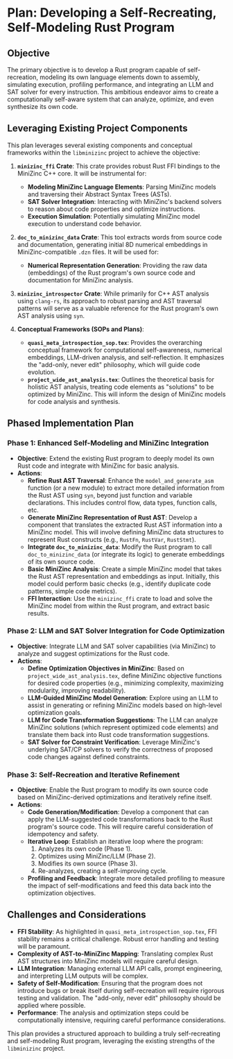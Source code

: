 # Plan: Developing a Self-Recreating, Self-Modeling Rust Program

## Objective

The primary objective is to develop a Rust program capable of self-recreation, modeling its own language elements down to assembly, simulating execution, profiling performance, and integrating an LLM and SAT solver for every instruction. This ambitious endeavor aims to create a computationally self-aware system that can analyze, optimize, and even synthesize its own code.

## Leveraging Existing Project Components

This plan leverages several existing components and conceptual frameworks within the `libminizinc` project to achieve the objective:

1.  **`minizinc_ffi` Crate**: This crate provides robust Rust FFI bindings to the MiniZinc C++ core. It will be instrumental for:
    *   **Modeling MiniZinc Language Elements**: Parsing MiniZinc models and traversing their Abstract Syntax Trees (ASTs).
    *   **SAT Solver Integration**: Interacting with MiniZinc's backend solvers to reason about code properties and optimize instructions.
    *   **Execution Simulation**: Potentially simulating MiniZinc model execution to understand code behavior.

2.  **`doc_to_minizinc_data` Crate**: This tool extracts words from source code and documentation, generating initial 8D numerical embeddings in MiniZinc-compatible `.dzn` files. It will be used for:
    *   **Numerical Representation Generation**: Providing the raw data (embeddings) of the Rust program's own source code and documentation for MiniZinc analysis.

3.  **`minizinc_introspector` Crate**: While primarily for C++ AST analysis using `clang-rs`, its approach to robust parsing and AST traversal patterns will serve as a valuable reference for the Rust program's own AST analysis using `syn`.

4.  **Conceptual Frameworks (SOPs and Plans)**:
    *   **`quasi_meta_introspection_sop.tex`**: Provides the overarching conceptual framework for computational self-awareness, numerical embeddings, LLM-driven analysis, and self-reflection. It emphasizes the "add-only, never edit" philosophy, which will guide code evolution.
    *   **`project_wide_ast_analysis.tex`**: Outlines the theoretical basis for holistic AST analysis, treating code elements as "solutions" to be optimized by MiniZinc. This will inform the design of MiniZinc models for code analysis and synthesis.

## Phased Implementation Plan

### Phase 1: Enhanced Self-Modeling and MiniZinc Integration

*   **Objective**: Extend the existing Rust program to deeply model its own Rust code and integrate with MiniZinc for basic analysis.
*   **Actions**: 
    *   **Refine Rust AST Traversal**: Enhance the `model_and_generate_asm` function (or a new module) to extract more detailed information from the Rust AST using `syn`, beyond just function and variable declarations. This includes control flow, data types, function calls, etc.
    *   **Generate MiniZinc Representation of Rust AST**: Develop a component that translates the extracted Rust AST information into a MiniZinc model. This will involve defining MiniZinc data structures to represent Rust constructs (e.g., `RustFn`, `RustVar`, `RustStmt`).
    *   **Integrate `doc_to_minizinc_data`**: Modify the Rust program to call `doc_to_minizinc_data` (or integrate its logic) to generate embeddings of its own source code.
    *   **Basic MiniZinc Analysis**: Create a simple MiniZinc model that takes the Rust AST representation and embeddings as input. Initially, this model could perform basic checks (e.g., identify duplicate code patterns, simple code metrics).
    *   **FFI Interaction**: Use the `minizinc_ffi` crate to load and solve the MiniZinc model from within the Rust program, and extract basic results.

### Phase 2: LLM and SAT Solver Integration for Code Optimization

*   **Objective**: Integrate LLM and SAT solver capabilities (via MiniZinc) to analyze and suggest optimizations for the Rust code.
*   **Actions**: 
    *   **Define Optimization Objectives in MiniZinc**: Based on `project_wide_ast_analysis.tex`, define MiniZinc objective functions for desired code properties (e.g., minimizing complexity, maximizing modularity, improving readability).
    *   **LLM-Guided MiniZinc Model Generation**: Explore using an LLM to assist in generating or refining MiniZinc models based on high-level optimization goals.
    *   **LLM for Code Transformation Suggestions**: The LLM can analyze MiniZinc solutions (which represent optimized code elements) and translate them back into Rust code transformation suggestions.
    *   **SAT Solver for Constraint Verification**: Leverage MiniZinc's underlying SAT/CP solvers to verify the correctness of proposed code changes against defined constraints.

### Phase 3: Self-Recreation and Iterative Refinement

*   **Objective**: Enable the Rust program to modify its own source code based on MiniZinc-derived optimizations and iteratively refine itself.
*   **Actions**: 
    *   **Code Generation/Modification**: Develop a component that can apply the LLM-suggested code transformations back to the Rust program's source code. This will require careful consideration of idempotency and safety.
    *   **Iterative Loop**: Establish an iterative loop where the program:
        1.  Analyzes its own code (Phase 1).
        2.  Optimizes using MiniZinc/LLM (Phase 2).
        3.  Modifies its own source (Phase 3).
        4.  Re-analyzes, creating a self-improving cycle.
    *   **Profiling and Feedback**: Integrate more detailed profiling to measure the impact of self-modifications and feed this data back into the optimization objectives.

## Challenges and Considerations

*   **FFI Stability**: As highlighted in `quasi_meta_introspection_sop.tex`, FFI stability remains a critical challenge. Robust error handling and testing will be paramount.
*   **Complexity of AST-to-MiniZinc Mapping**: Translating complex Rust AST structures into MiniZinc models will require careful design.
*   **LLM Integration**: Managing external LLM API calls, prompt engineering, and interpreting LLM outputs will be complex.
*   **Safety of Self-Modification**: Ensuring that the program does not introduce bugs or break itself during self-recreation will require rigorous testing and validation. The "add-only, never edit" philosophy should be applied where possible.
*   **Performance**: The analysis and optimization steps could be computationally intensive, requiring careful performance considerations.

This plan provides a structured approach to building a truly self-recreating and self-modeling Rust program, leveraging the existing strengths of the `libminizinc` project.
